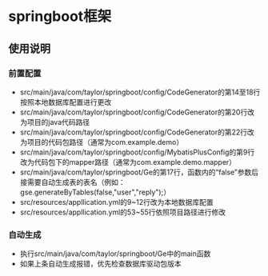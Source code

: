 # springboot框架
## 使用说明
### 前置配置
- src/main/java/com/taylor/springboot/config/CodeGenerator的第14至18行按照本地数据库配置进行更改
- src/main/java/com/taylor/springboot/config/CodeGenerator的第20行改为项目的java代码路径
- src/main/java/com/taylor/springboot/config/CodeGenerator的第22行改为项目的代码包路径（通常为com.example.demo）
- src/main/java/com/taylor/springboot/config/MybatisPlusConfig的第9行改为代码包下的mapper路径（通常为com.example.demo.mapper）
- src/main/java/com/taylor/springboot/Ge的第17行，函数内的“false”参数后接需要自动生成表的表名（例如：gse.generateByTables(false,"user","reply");）
- src/resources/appllication.yml的9~12行改为本地数据库配置
- src/resources/appllication.yml的53~55行依照项目路径进行修改
### 自动生成
 - 执行src/main/java/com/taylor/springboot/Ge中的main函数
 - 如果上条自动生成报错，优先检查数据库驱动包版本
